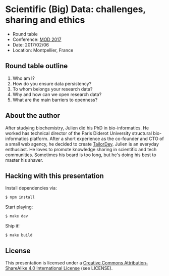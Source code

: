 # Scientific (Big) Data: challenges, sharing and ethics

* Round table
* Conference: [MOD 2017](https://mod2017.fr)
* Date: 2017/02/06
* Location: Montpellier, France

## Round table outline

1. Who am I?
2. How do you ensure data persistency?
3. To whom belongs your research data?
4. Why and how can we open research data?
5. What are the main barriers to openness?

## About the author

After studying biochemistry, Julien did his PhD in bio-informatics. He worked
has technical director of the Paris Diderot University structural
bio-informatics platform. After a short experience as the co-founder and CTO of
a small web agency, he decided to create [TailorDev](https://tailordev.fr).
Julien is an everyday enthusiast. He loves to promote knowledge sharing in
scientific and tech communities. Sometimes his beard is too long, but he's doing
his best to master his shaver.

## Hacking with this presentation

Install dependencies via:

```bash
$ npm install
```

Start playing:

```bash
$ make dev
```

Ship it!

```
$ make build
```

## License

This presentation is licensed under a [Creative Commons Attribution-ShareAlike
4.0 International License](http://creativecommons.org/licenses/by-sa/4.0/) (see
LICENSE).
